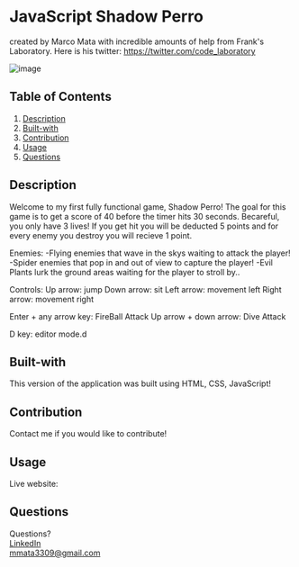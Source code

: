 # JavaScript Shadow Perro
created by Marco Mata with incredible amounts of help from Frank's Laboratory. Here is his twitter: https://twitter.com/code_laboratory

![image](https://github.com/itsmarcotime/2d-Fireball-Game/assets/101440634/704c515b-e209-4af1-932d-235a3a022872)

## Table of Contents
1. [Description](#description)
2. [Built-with](#built-with)
3. [Contribution](#contribution)
4. [Usage](#usage)
5. [Questions](#questions)


## Description
Welcome to my first fully functional game, Shadow Perro! The goal for this game is to get a score of 40 before the
timer hits 30 seconds. Becareful, you only have 3 lives! If you get hit you will be deducted 5 points and for every
enemy you destroy you will recieve 1 point. 

Enemies: 
-Flying enemies that wave in the skys waiting to attack the player!
-Spider enemies that pop in and out of view to capture the player!
-Evil Plants lurk the ground areas waiting for the player to stroll by..

Controls:
Up arrow: jump
Down arrow: sit 
Left arrow: movement left
Right arrow: movement right

Enter + any arrow key: FireBall Attack
Up arrow + down arrow: Dive Attack

D key: editor mode.d

## Built-with
This version of the application was built using HTML, CSS, JavaScript!

## Contribution
Contact me if you would like to contribute!

## Usage
Live website: 

## Questions
Questions? <br /> 
<a href="https://www.linkedin.com/in/marco-mata-8165bb175/">LinkedIn</a><br />
mmata3309@gmail.com


